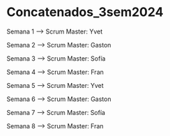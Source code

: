 # Concatenados_3sem2024

Semana 1 --> Scrum Master: Yvet

Semana 2 --> Scrum Master: Gaston

Semana 3 --> Scrum Master: Sofía

Semana 4 --> Scrum Master: Fran

Semana 5 --> Scrum Master: Yvet

Semana 6 --> Scrum Master: Gaston

Semana 7 --> Scrum Master: Sofía

Semana 8 --> Scrum Master: Fran

